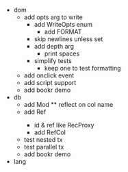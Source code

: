 * dom
  * add opts arg to write
    * add WriteOpts enum
      * add FORMAT
    * skip newlines unless set
    * add depth arg
      * print spaces
    * simplify tests
      * keep one to test formatting
  * add onclick event
  * add script support
  * add bookr demo
* db
  * add Mod
  ** reflect on col name
  * add Ref<ModT>
    * id & ref like RecProxy
    * add RefCol
  * test nested tx
  * test parallel tx
  * add bookr demo
* lang